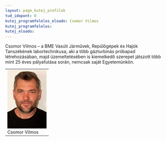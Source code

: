 ```yaml
---
layout: page_kutej_profilok
tud_idopont: 0
kutej_programfelelos_eloado: Csomor Vilmos
kutej_programfelelos: 
kutej_eloado:
---
```

Csomor Vilmos – a BME Vasúti Járművek, Repülőgépek és Hajók Tanszékének labortechnikusa, aki a több gázturbinás próbapad létrehozásában, majd üzemeltetésében is kiemelkedő szerepet játszott több mint 25 éves pályafutása során, nemcsak saját Egyetemünkön.




 <table class="picture">
<tr>
<td>

<div class="gallery">
    <img src="images/csomor_vilmos.png" max-width="250" max-height="200">
  <div class="desc">Csomor Vilmos</div>
</div>

</td>
</tr>
</table>